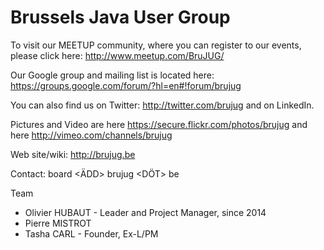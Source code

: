 # Brussels Java User Group

To visit our MEETUP community, where you can register to our events, please click here: http://www.meetup.com/BruJUG/

Our Google group and mailing list is located here: https://groups.google.com/forum/?hl=en#!forum/brujug

You can also find us on Twitter: http://twitter.com/brujug and on LinkedIn.

Pictures and Video are here https://secure.flickr.com/photos/brujug and here http://vimeo.com/channels/brujug

Web site/wiki: http://brujug.be

Contact: board <ÄDD> brujug <DÖT> be



Team
* Olivier HUBAUT - Leader and Project Manager, since 2014
* Pierre MISTROT
* Tasha CARL - Founder, Ex-L/PM
